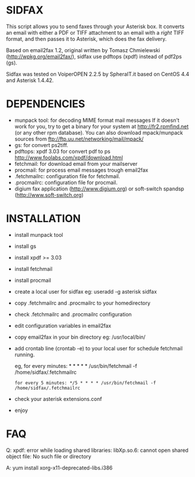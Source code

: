 SIDFAX
======

This script allows you to send faxes through your Asterisk box.
It converts an email with either a PDF or TIFF attachment to an email with a *right*
TIFF format, and then passes it to Asterisk, which does the fax delivery.

Based on email2fax 1.2, original written by Tomasz Chmielewski (http://wpkg.org/email2fax/), sidfax use pdftops (xpdf) instead of pdf2ps (gs).

Sidfax was tested on VoiperOPEN 2.2.5 by SpheraIT.it based on CentOS 4.4 and Asterisk 1.4.42.


DEPENDENCIES
============

- munpack tool:	for decoding MIME format mail messages
                If it doesn't work for you, try to get a binary for your system 
                at http://fr2.rpmfind.net (or any other rpm database).
                You can also download mpack/munpack sources from ftp://ftp.uu.net/networking/mail/mpack/
- gs:           for convert ps2tiff.
- pdftops:      xpdf 3.03 for convert pdf to ps
                http://www.foolabs.com/xpdf/download.html
- fetchmail:    for download email from your mailserver
- procmail:     for process email messages trough email2fax
- .fetchmailrc: configuration file for fetchmail.
- .procmailrc:  configuration file for procmail.
- digium fax application (http://www.digium.org) or soft-switch spandsp (http://www.soft-switch.org)


INSTALLATION
============

- install munpack tool
- install gs
- install xpdf >= 3.03
- install fetchmail
- install procmail
- create a local user for sidfax eg: useradd -g asterisk sidfax
- copy .fetchmailrc and .procmailrc to your homedirectory
- check .fetchmailrc and .procmailrc configuration
- edit configuration variables in email2fax
- copy email2fax in your bin directory eg: /usr/local/bin/
- add crontab line (crontab -e) to your local user for schedule fetchmail running.

    eg, for every minutes: * * * * * /usr/bin/fetchmail -f /home/sidfax/.fetchmailrc

	  for every 5 minutes: */5 * * * * /usr/bin/fetchmail -f /home/sidfax/.fetchmailrc
	
- check your asterisk extensions.conf
- enjoy


FAQ
===
Q: xpdf: error while loading shared libraries: libXp.so.6: cannot open shared object file: No such file or directory

A: yum install xorg-x11-deprecated-libs.i386
